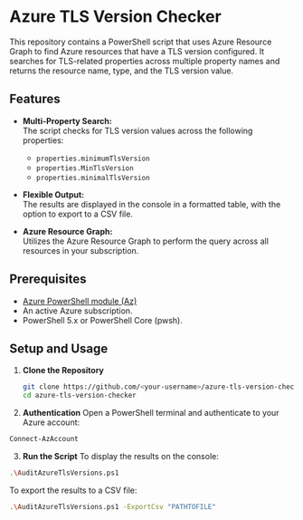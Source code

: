 # Azure TLS Version Checker

This repository contains a PowerShell script that uses Azure Resource Graph to find Azure resources that have a TLS version configured. It searches for TLS-related properties across multiple property names and returns the resource name, type, and the TLS version value.

## Features

- **Multi-Property Search:**  
  The script checks for TLS version values across the following properties:
  - `properties.minimumTlsVersion`
  - `properties.MinTlsVersion`
  - `properties.minimalTlsVersion`

- **Flexible Output:**  
  The results are displayed in the console in a formatted table, with the option to export to a CSV file.

- **Azure Resource Graph:**  
  Utilizes the Azure Resource Graph to perform the query across all resources in your subscription.

## Prerequisites

- [Azure PowerShell module (Az)](https://learn.microsoft.com/en-us/powershell/azure/install-az-ps)
- An active Azure subscription.
- PowerShell 5.x or PowerShell Core (pwsh).

## Setup and Usage

1. **Clone the Repository**

   ```bash
   git clone https://github.com/<your-username>/azure-tls-version-checker.git
   cd azure-tls-version-checker
   ```

2. **Authentication**
Open a PowerShell terminal and authenticate to your Azure account:
```bash
Connect-AzAccount
```

3. **Run the Script**
To display the results on the console:
```bash
.\AuditAzureTlsVersions.ps1
```
To export the results to a CSV file:
```bash
.\AuditAzureTlsVersions.ps1 -ExportCsv "PATHTOFILE"
```
